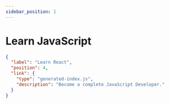 ```yaml
---
sidebar_position: 1
---
```



# Learn JavaScript


```json
{
  "label": "Learn React",
  "position": 4,
  "link": {
    "type": "generated-index.js",
    "description": "Become a complete JavaScript Developer."
  }
}
```
